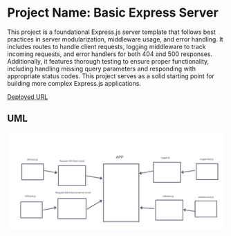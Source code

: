 # Project Name: Basic Express Server

This project is a foundational Express.js server template that follows best practices in server modularization, middleware usage, and error handling. It includes routes to handle client requests, logging middleware to track incoming requests, and error handlers for both 404 and 500 responses. Additionally, it features thorough testing to ensure proper functionality, including handling missing query parameters and responding with appropriate status codes. This project serves as a solid starting point for building more complex Express.js applications.

[Deployed URL](https://basic-express-server-w9u0.onrender.com )

## UML

![UML](lab2uml.png)
